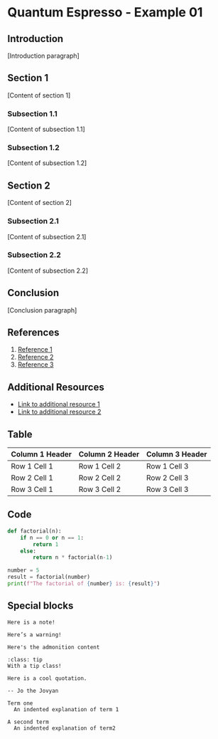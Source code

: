 # Quantum Espresso - Example 01

## Introduction

[Introduction paragraph]

## Section 1

[Content of section 1]

### Subsection 1.1

[Content of subsection 1.1]

### Subsection 1.2

[Content of subsection 1.2]

## Section 2

[Content of section 2]

### Subsection 2.1

[Content of subsection 2.1]

### Subsection 2.2

[Content of subsection 2.2]

## Conclusion

[Conclusion paragraph]

## References

1. [Reference 1](https://www.example.com)
2. [Reference 2](https://www.example.com)
3. [Reference 3](https://www.example.com)

## Additional Resources

- [Link to additional resource 1](https://www.example.com)
- [Link to additional resource 2](https://www.example.com)

## Table

| Column 1 Header | Column 2 Header | Column 3 Header |
| --------------- | --------------- | --------------- |
| Row 1 Cell 1    | Row 1 Cell 2    | Row 1 Cell 3    |
| Row 2 Cell 1    | Row 2 Cell 2    | Row 2 Cell 3    |
| Row 3 Cell 1    | Row 3 Cell 2    | Row 3 Cell 3    |


## Code

```python
def factorial(n):
    if n == 0 or n == 1:
        return 1
    else:
        return n * factorial(n-1)

number = 5
result = factorial(number)
print(f"The factorial of {number} is: {result}")
```


## Special blocks

```{note}
Here is a note!
```

```{warning}
Here’s a warning!
```

```{admonition} Here's your admonition
Here's the admonition content
```

`````{admonition} This admonition was styled...
:class: tip
With a tip class!
`````

```{epigraph}
Here is a cool quotation.

-- Jo the Jovyan
```

```{glossary}
Term one
  An indented explanation of term 1

A second term
  An indented explanation of term2
```